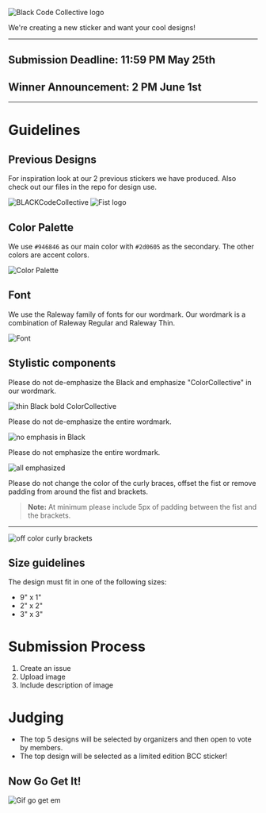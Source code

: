 ![Black Code Collective logo](https://docs.google.com/drawings/d/e/2PACX-1vTyK6oQqCI_cDbKdNgC3R_3lBNuq-N57kQeWKdZza0OxahtqWwJYEWONRPBZTHR-1giYgfq3VWpHIVr/pub?w=947&h=315)

We're creating a new sticker and want your cool designs!


---
## Submission Deadline: 11:59 PM May 25th 
## Winner Announcement: 2 PM June 1st
---
# Guidelines
## Previous Designs

For inspiration look at our 2 previous stickers we have produced.
Also check out our files in the repo for design use.

![BLACKCodeCollective](https://artisan-production.s3.amazonaws.com/artwork_revisions/848366/original_2x/1132984.png?response-content-disposition=attachment%3B%20filename%3D1132984.png&X-Amz-Algorithm=AWS4-HMAC-SHA256&X-Amz-Credential=AKIAJMQBUIKCJ7VZ47BA%2F20180425%2Fus-east-1%2Fs3%2Faws4_request&X-Amz-Date=20180425T165325Z&X-Amz-Expires=900&X-Amz-SignedHeaders=host&X-Amz-Signature=768b387f72acd7948bda782cd8302cea5c7f9fd02519ac896ad23a4010c49d0f)
![Fist logo](https://artisan-production.s3.amazonaws.com/artwork_revisions/646128/original_2x/971987.png?response-content-disposition=attachment%3B%20filename%3D971987.png&X-Amz-Algorithm=AWS4-HMAC-SHA256&X-Amz-Credential=AKIAJMQBUIKCJ7VZ47BA%2F20180425%2Fus-east-1%2Fs3%2Faws4_request&X-Amz-Date=20180425T165348Z&X-Amz-Expires=900&X-Amz-SignedHeaders=host&X-Amz-Signature=05898d7b4911628b9be6cf7f15b75a7e0b92c6be587982f1997cf739eb90a832)

## Color Palette

We use `#946846` as our main color with `#2d0605` as the secondary. The other colors are accent colors.

![Color Palette](https://coolors.co/export/png/dccca3-979b8d-2d0605-fbf5f3-946846)

## Font

We use the Raleway family of fonts for our wordmark. Our wordmark is a combination of Raleway Regular and Raleway Thin.

![Font](https://s-media-cache-ak0.pinimg.com/originals/7d/6b/25/7d6b2544b99b6f5def788695b1b45a68.gif)

## Stylistic components

Please do not de-emphasize the Black and emphasize "ColorCollective" in our wordmark.

![thin Black bold ColorCollective](https://docs.google.com/drawings/d/e/2PACX-1vT70CDYTc-e8rMv7pW21InmucxvaoOWvbqSBQabDuV6F75e7_2ae-oGDvuWPEdT6tH39JsPtRqp066s/pub?w=962&h=316)

Please do not de-emphasize the entire wordmark.

![no emphasis in Black](https://docs.google.com/drawings/d/e/2PACX-1vTmpMOBRBNIzlQtt-jECcYcYLwtPDoIRzN7MWhMqWXgzjI6ZK6kTzxTBAU89QAWMhq_x8tX25iWV4v0/pub?w=965&h=316)

Please do not emphasize the entire wordmark.

![all emphasized](https://docs.google.com/drawings/d/e/2PACX-1vQizeSTclH8Rku4H_01jhRoXDPXr-hkr7OGzvDH18V55L3IMUtCB9fttCmmtXjYoAFNgHHj8TTwA0_V/pub?w=963&h=318)

Please do not change the color of the curly braces, offset the fist or remove padding from around the fist and brackets.

> **Note:** At minimum please include 5px of padding between the fist and the brackets.
---

![off color curly brackets](https://docs.google.com/drawings/d/e/2PACX-1vRsMU4bbTbEkkwgNfEX0LprXyiL3zqIjDGCqh3ZoS6cE_dEwpShOj4y7hvqG9zroXuemnFJacW6KpVO/pub?w=939&h=265)

## Size guidelines

The design must fit in one of the following sizes:
- 9" x 1"
- 2" x 2"
- 3" x 3"

# Submission Process
 1. Create an issue
 2. Upload image
 3. Include description of image
# Judging
- The top 5 designs will be selected by organizers and then open to vote by members.
- The top design will be selected as a limited edition BCC sticker!
## Now Go Get It!
![Gif go get em](https://media.giphy.com/media/l3mZslQwX1rJjOZZ6/source.gif)
